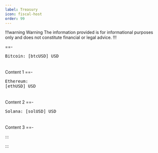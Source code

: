 ```yaml
---
label: Treasury
icon: fiscal-host
order: 99
---
```

!!!warning Warning
The information provided is for informational purposes only and does not constitute financial or legal advice.
!!!


  <style>
    .bar {
      font-family: monospace;
      font-size: 18px;
      width: 100%;
      box-sizing: border-box;
      white-space: nowrap;  
      overflow: hidden;  
      word-break: break-all;
    }
  </style>

==- <pre id="btc">Bitcoin: [btcUSD] USD </pre> <pre id="bar-1" class="bar"></pre>
Content 1
==- <pre id="eth">Ethereum: [ethUSD] USD </pre> <pre id="bar-2" class="bar"></pre>
Content 2
==- <pre id="sol">Solana: [solUSD] USD </pre> <pre id="bar-3" class="bar"></pre>
Content 3
==-

:::
<script>
    // Function to create the bar string based on percentage and container width
    function createBar(percentage, containerWidth) {
      // Ensure percentage is between 0 and 100
      const clampedPercentage = Math.max(0, Math.min(100, percentage));

      // Calculate the number of blocks that fit in the available width
      const blockWidth = 10; // width of each block in pixels (adjust this value as needed)
      const totalBlocks = Math.floor(containerWidth / blockWidth); // total number of blocks that fit within the width

      // Calculate the number of "▓" (filled) and "░" (empty) blocks
      const filledBlocks = Math.floor((clampedPercentage / 100) * totalBlocks);
      const emptyBlocks = totalBlocks - filledBlocks;

      // Create the bar string using the blocks
      const bar = '▓'.repeat(filledBlocks) + '░'.repeat(emptyBlocks);

      return bar;
    }

    // Function to update the bars with different percentages
    function updateBars(percentages) {
      // Loop through the percentages and update each bar
      percentages.forEach((percentage, index) => {
        const barId = `bar-${index + 1}`; // ID format: bar-1, bar-2, etc.
        const bar = document.getElementById(barId);

        if (bar) {
          // Get the container width for each bar
          const containerWidth = bar.offsetWidth;
          
          // Update the bar's text content with the generated bar
          bar.textContent = createBar(percentage, containerWidth);
        }
      });
    }

    // Example usage: Update bars with different percentages
    updateBars([30, 50, 70, 90]); // Array of different percentages for each bar

    // Optional: Recalculate and update bars when the window is resized
    window.addEventListener('resize', () => {
      updateBars([30, 50, 70, 90]); // You can adjust these percentages as needed
    });
  </script>
:::
